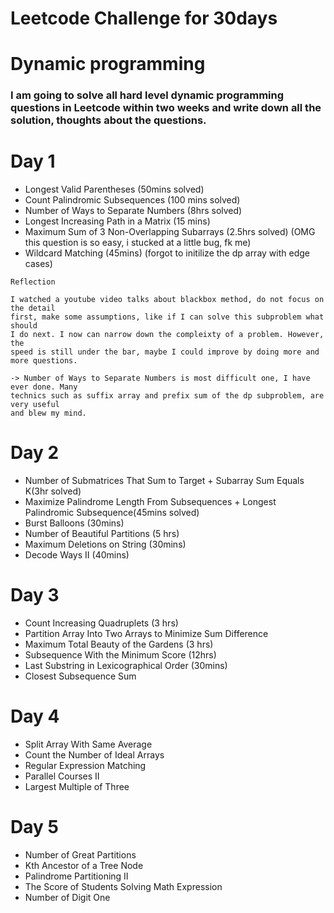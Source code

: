 # Leetcode Challenge for 30days

# Dynamic programming
<h3>I am going to solve all hard level dynamic programming questions in Leetcode within two weeks and write down all the solution, thoughts about the questions.<h3>

# Day 1

- Longest Valid Parentheses (50mins solved)
- Count Palindromic Subsequences (100 mins solved)
- Number of Ways to Separate Numbers (8hrs solved)
- Longest Increasing Path in a Matrix (15 mins)
- Maximum Sum of 3 Non-Overlapping Subarrays (2.5hrs solved) (OMG this question is so easy, i stucked at a little bug, fk me)
- Wildcard Matching (45mins) (forgot to initilize the dp array with edge cases)

```
Reflection

I watched a youtube video talks about blackbox method, do not focus on the detail 
first, make some assumptions, like if I can solve this subproblem what should 
I do next. I now can narrow down the compleixty of a problem. However, the 
speed is still under the bar, maybe I could improve by doing more and more questions.

-> Number of Ways to Separate Numbers is most difficult one, I have ever done. Many 
technics such as suffix array and prefix sum of the dp subproblem, are very useful 
and blew my mind. 
```

# Day 2

- Number of Submatrices That Sum to Target + Subarray Sum Equals K(3hr solved)
- Maximize Palindrome Length From Subsequences + Longest Palindromic Subsequence(45mins solved)
- Burst Balloons (30mins)
- Number of Beautiful Partitions (5 hrs)
- Maximum Deletions on String (30mins)
- Decode Ways II (40mins)

# Day 3
- Count Increasing Quadruplets (3 hrs)
- Partition Array Into Two Arrays to Minimize Sum Difference 
- Maximum Total Beauty of the Gardens (3 hrs)
- Subsequence With the Minimum Score (12hrs) 
- Last Substring in Lexicographical Order (30mins)
- Closest Subsequence Sum

# Day 4

- Split Array With Same Average
- Count the Number of Ideal Arrays
- Regular Expression Matching
- Parallel Courses II
- Largest Multiple of Three

# Day 5

- Number of Great Partitions
- Kth Ancestor of a Tree Node
- Palindrome Partitioning II
- The Score of Students Solving Math Expression
- Number of Digit One